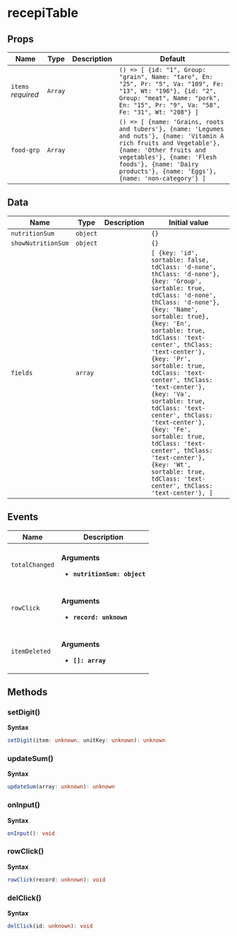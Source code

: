# recepiTable

## Props

| Name               | Type    | Description | Default                                                                                                                                                                                                                                                   |
| ------------------ | ------- | ----------- | --------------------------------------------------------------------------------------------------------------------------------------------------------------------------------------------------------------------------------------------------------- |
| `items` *required* | `Array` |             | `() => [ {id: "1", Group: "grain", Name: "taro", En: "25", Pr: "5", Va: "109", Fe: "13", Wt: "196"}, {id: "2", Group: "meat", Name: "pork", En: "15", Pr: "9", Va: "58", Fe: "31", Wt: "208"} ]`                                                          |
| `food-grp`         | `Array` |             | `() => [ {name: 'Grains, roots and tubers'}, {name: 'Legumes and nuts'}, {name: 'Vitamin A rich fruits and Vegetable'}, {name: 'Other fruits and vegetables'}, {name: 'Flesh foods'}, {name: 'Dairy products'}, {name: 'Eggs'}, {name: 'non-category'} ]` |

## Data

| Name               | Type     | Description | Initial value                                                                                                                                                                                                                                                                                                                                                                                                                                                                                                                                                                   |
| ------------------ | -------- | ----------- | ------------------------------------------------------------------------------------------------------------------------------------------------------------------------------------------------------------------------------------------------------------------------------------------------------------------------------------------------------------------------------------------------------------------------------------------------------------------------------------------------------------------------------------------------------------------------------- |
| `nutritionSum`     | `object` |             | `{}`                                                                                                                                                                                                                                                                                                                                                                                                                                                                                                                                                                            |
| `showNutritionSum` | `object` |             | `{}`                                                                                                                                                                                                                                                                                                                                                                                                                                                                                                                                                                            |
| `fields`           | `array`  |             | `[ {key: 'id', sortable: false, tdClass: 'd-none', thClass: 'd-none'}, {key: 'Group', sortable: true, tdClass: 'd-none', thClass: 'd-none'}, {key: 'Name', sortable: true}, {key: 'En', sortable: true, tdClass: 'text-center', thClass: 'text-center'}, {key: 'Pr', sortable: true, tdClass: 'text-center', thClass: 'text-center'}, {key: 'Va', sortable: true, tdClass: 'text-center', thClass: 'text-center'}, {key: 'Fe', sortable: true, tdClass: 'text-center', thClass: 'text-center'}, {key: 'Wt', sortable: true, tdClass: 'text-center', thClass: 'text-center'}, ]` |

## Events

| Name           | Description                                                         |
| -------------- | ------------------------------------------------------------------- |
| `totalChanged` | <br/>**Arguments**<br/><ul><li>**`nutritionSum: object`**</li></ul> |
| `rowClick`     | <br/>**Arguments**<br/><ul><li>**`record: unknown`**</li></ul>      |
| `itemDeleted`  | <br/>**Arguments**<br/><ul><li>**`[]: array`**</li></ul>            |

## Methods

### setDigit()

**Syntax**

```typescript
setDigit(item: unknown, unitKey: unknown): unknown
```

### updateSum()

**Syntax**

```typescript
updateSum(array: unknown): unknown
```

### onInput()

**Syntax**

```typescript
onInput(): void
```

### rowClick()

**Syntax**

```typescript
rowClick(record: unknown): void
```

### delClick()

**Syntax**

```typescript
delClick(id: unknown): void
```

